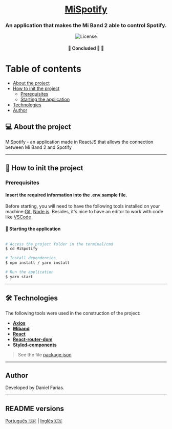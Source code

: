 <h1 align="center">
	<a href="#" alt="MiSpotify">MiSpotify</a>
</h1>

<h3 align="center">
   An application that makes the Mi Band 2 able to control Spotify.
</h3>

<p align="center">
   <img alt="License" src="https://img.shields.io/badge/license-MIT-brightgreen">
</p>

<h4 align="center">
	🚧 Concluded 🚀 🚧
</h4>

Table of contents
=================
<!--ts-->
   * [About the project](#-about-the-project)
   * [How to init the project](#-how-to-init-the-project)
     * [Prerequisites](#prerequisites)
     * [Starting the application](#-starting-the-application)
   * [Technologies](#-technologies)
   * [Author](#author)
<!--te-->

## 💻 About the project

MiSpotify - an application made in ReactJS that allows the connection between Mi Band 2 and Spotify

---

## 🚀 How to init the project

### Prerequisites

#### Insert the required information into the .env.sample file.

Before starting, you will need to have the following tools installed on your machine:[Git](https://git-scm.com), [Node.js](https://nodejs.org/en/).
Besides, it's nice to have an editor to work with code like [VSCode](https://code.visualstudio.com/)

#### 🚀 Starting the application

```bash

# Access the project folder in the terminal/cmd
$ cd MiSpotify

# Install dependencies
$ npm install / yarn install

# Run the application
$ yarn start

```

---

## 🛠 Technologies

The following tools were used in the construction of the project:

-   **[Axios](https://github.com/axios/axios)**
-   **[Miband](https://github.com/vshymanskyy/miband-js)**
-   **[React](https://github.com/facebook/react)**
-   **[React-router-dom](https://github.com/remix-run/react-router)**
-   **[Styled-components](https://github.com/styled-components/styled-components)**

> See the file  [package.json](./package.json)

---

## Author

Developed by Daniel Farias.

---

## README versions

[Português 🇧🇷](./README.md)  |  [Inglês 🇺🇸](./README-en.md)